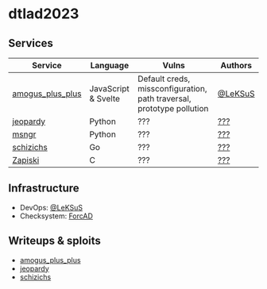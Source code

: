 # dtlad2023

<!-- СЮДА ВСТАВИТЬ ДЕСКРИПШОН НЕ ЗАБЫТЬ -->

## Services

| Service                                        | Language            | Vulns                                                                 | Authors                                 |
| ---------------------------------------------- | ------------------- | --------------------------------------------------------------------- | --------------------------------------- |
| [amogus_plus_plus](services/amogus_plus_plus/) | JavaScript & Svelte | Default creds, missconfiguration, path traversal, prototype pollution | [@LeKSuS](https://github.com/LeKSuS-04) |
| [jeopardy](services/jeopardy/)                 | Python              | ???                                                                   | [???](???)                              |
| [msngr](services/msngr/)                       | Python              | ???                                                                   | [???](???)                              |
| [schizichs](services/schizichs/)               | Go                  | ???                                                                   | [???](???)                              |
| [Zapiski](services/Zapiski/)                   | C                   | ???                                                                   | [???](???)                              |

## Infrastructure

- DevOps: [@LeKSuS](https://github.com/LeKSuS-04)
- Checksystem: [ForcAD](https://github.com/pomo-mondreganto/ForcAD)

## Writeups & sploits

- [amogus_plus_plus](/sploits/amogus_plus_plus/)
- [jeopardy](/sploits/jeopardy/)
- [schizichs](/sploits/schizichs/)
